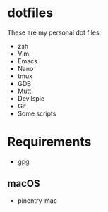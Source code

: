 dotfiles
========

These are my personal dot files:

* zsh
* Vim
* Emacs
* Nano
* tmux
* GDB
* Mutt
* Devilspie
* Git
* Some scripts

# Requirements
* gpg

## macOS
* pinentry-mac
